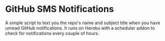 # GitHub SMS Notifications

A simple script to text you the repo's name and subject title when you have unread GitHub notifications. It runs on Heroku with a scheduler addon to check for notifications every couple of hours.
